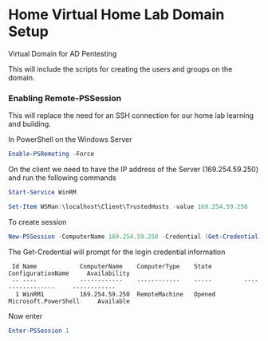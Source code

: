 # Home Virtual Home Lab Domain Setup
Virtual Domain for AD Pentesting

This will include the scripts for creating the users and groups on the domain.

### Enabling Remote-PSSession
This will replace the need for an SSH connection for our home lab learning and building.

In PowerShell on the Windows Server
```powershell
Enable-PSRemoting -Force
```

On the client we need to have the IP address of the Server (169.254.59.250) and run the following commands
```powershell
Start-Service WinRM

Set-Item WSMan:\localhost\Client\TrustedHosts -value 169.254.59.250
```

To create session
```powershell
New-PSSession -ComputerName 169.254.59.250 -Credential (Get-Credential)
```

The Get-Credential will prompt for the login credential information

```text
 Id Name            ComputerName    ComputerType    State         ConfigurationName     Availability
 -- ----            ------------    ------------    -----         -----------------     ------------
  1 WinRM1          169.254.59.250  RemoteMachine   Opened        Microsoft.PowerShell     Available

```

Now enter
```powershell
Enter-PSSession 1
```

